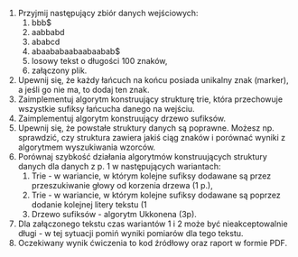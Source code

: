 1. Przyjmij następujący zbiór danych wejściowych:
    1. bbb$
    2. aabbabd
    3. ababcd
    4. abaababaabaabaabab$
    5. losowy tekst o długości 100 znaków,
    6. załączony plik.
2. Upewnij się, że każdy łańcuch na końcu posiada unikalny znak (marker), a jeśli go nie ma, to dodaj ten znak.
3. Zaimplementuj algorytm konstruujący strukturę trie, która przechowuje wszystkie sufiksy łańcucha danego na wejściu.
4. Zaimplementuj algorytm konstruujący drzewo sufiksów.
5. Upewnij się, że powstałe struktury danych są poprawne. Możesz np. sprawdzić, czy struktura zawiera jakiś ciąg znaków i porównać wyniki z algorytmem
wyszukiwania wzorców.
6. Porównaj szybkość działania algorytmów konstruujących struktury danych dla danych z p. 1 w następujących wariantach:
    1. Trie - w wariancie, w którym kolejne sufiksy dodawane są przez przeszukiwanie głowy od korzenia drzewa (1 p.),
    2. Trie - w wariancie, w którym kolejne sufiksy dodawane są poprzez dodanie kolejnej litery tekstu (1
    3. Drzewo sufiksów - algorytm Ukkonena (3p).
7. Dla załączonego tekstu czas wariantów 1 i 2 może być nieakceptowalnie długi - w tej sytuacji pomiń wyniki pomiarów dla tego tekstu.
8. Oczekiwany wynik ćwiczenia to kod źródłowy oraz raport w formie PDF.